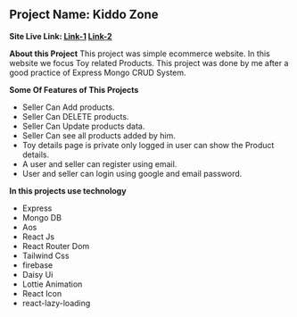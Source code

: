 
## Project Name:  Kiddo Zone
**Site Live Link: [Link-1](https://kiddo-zone-b9a3f.web.app/) [Link-2](https://kiddo-zone.netlify.app/)** 



**About this Project**
This project was simple ecommerce website. In this website we focus Toy related Products. This project was done by me after a good practice of Express Mongo CRUD System.

**Some Of Features of This Projects**
 - Seller Can Add products.
 -  Seller Can DELETE products.
 - Seller Can Update products data.
 - Seller Can see all products added by him.
 - Toy details page is private only logged in user can show the Product details.
 - A user and seller can register using email.
 - User and seller can login using google and email password.
 
**In this projects use technology**
- Express
- Mongo DB
- Aos
 - React Js
 - React Router Dom
 - Tailwind Css
 - firebase
 - Daisy Ui
 - Lottie Animation
 - React Icon
 - react-lazy-loading
